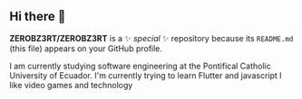 ## Hi there 👋

**ZEROBZ3RT/ZEROBZ3RT** is a ✨ _special_ ✨ repository because its `README.md` (this file) appears on your GitHub profile.


I am currently studying software engineering at the Pontifical Catholic University of Ecuador.
I'm currently trying to learn Flutter and javascript
I like video games and technology
